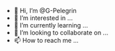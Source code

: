 - 👋 Hi, I’m @G-Pelegrin
- 👀 I’m interested in ...
- 🌱 I’m currently learning ...
- 💞️ I’m looking to collaborate on ...
- 📫 How to reach me ...

<!---
G-Pelegrin/G-Pelegrin is a ✨ special ✨ repository because its `README.md` (this file) appears on your GitHub profile.
You can click the Preview link to take a look at your changes.
--->
